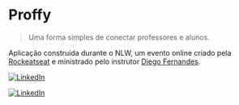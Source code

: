# Proffy

> Uma forma simples de conectar professores e alunos.

Aplicação construída durante o NLW, um evento online criado pela [Rockeatseat](https://github.com/Rocketseat) e ministrado pelo instrutor [Diego Fernandes](https://github.com/diego3g).

[![LinkedIn](https://img.shields.io/badge/GitHub-181717?style=flat&logo=github)](https://github.com/wandersonalwes/)

[![LinkedIn](https://img.shields.io/badge/LinkedIn-0077b5?style=flat&logo=linkedin)](https://www.linkedin.com/in/wandersonalwes/)